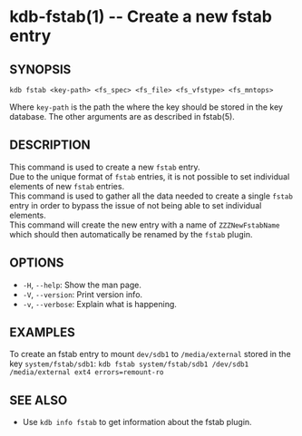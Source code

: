 kdb-fstab(1) -- Create a new fstab entry
========================================

## SYNOPSIS

`kdb fstab <key-path> <fs_spec> <fs_file> <fs_vfstype> <fs_mntops>`

Where `key-path` is the path the where the key should be stored in the key database.
The other arguments are as described in fstab(5).


## DESCRIPTION

This command is used to create a new `fstab` entry.  
Due to the unique format of `fstab` entries, it is not possible to set individual elements of new `fstab` entries.  
This command is used to gather all the data needed to create a single `fstab` entry in order to bypass the issue of not being able to set individual elements.  
This command will create the new entry with a name of `ZZZNewFstabName` which should then automatically be renamed by the `fstab` plugin.  


## OPTIONS

- `-H`, `--help`:
  Show the man page.
- `-V`, `--version`:
  Print version info.
- `-v`, `--verbose`:
  Explain what is happening.


## EXAMPLES

To create an fstab entry to mount `dev/sdb1` to `/media/external` stored in the key `system/fstab/sdb1`:
`kdb fstab system/fstab/sdb1 /dev/sdb1 /media/external ext4 errors=remount-ro`


## SEE ALSO

- Use `kdb info fstab` to get information about the fstab plugin.
